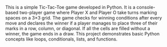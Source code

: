 This is a simple Tic-Tac-Toe game developed in Python. It is a console-based two-player game where Player X and Player O take turns marking spaces on a 3×3 grid. The game checks for winning conditions after every move and declares the winner if a player manages to place three of their marks in a row, column, or diagonal. If all the cells are filled without a winner, the game ends in a draw. This project demonstrates basic Python concepts like loops, conditionals, lists, and functions.

